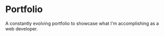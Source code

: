 # Portfolio

A constantly evolving portfolio to showcase what I'm accomplishing as a web developer.
